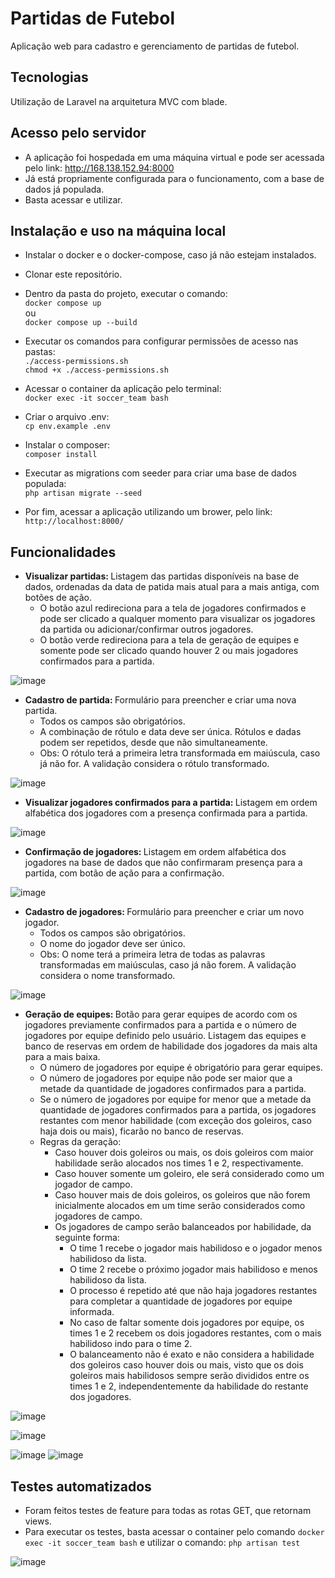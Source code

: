 # Partidas de Futebol
Aplicação web para cadastro e gerenciamento de partidas de futebol.

## Tecnologias
Utilização de Laravel na arquitetura MVC com blade.

## Acesso pelo servidor
* A aplicação foi hospedada em uma máquina virtual e pode ser acessada pelo link: <a href="http://168.138.152.94:8000/">http://168.138.152.94:8000</a>
* Já está propriamente configurada para o funcionamento, com a base de dados já populada.
* Basta acessar e utilizar.


## Instalação e uso na máquina local
* Instalar o docker e o docker-compose, caso já não estejam instalados.

* Clonar este repositório.

* Dentro da pasta do projeto, executar o comando:
  <br/> ```docker compose up```
  <br/>    ou
  <br/> ```docker compose up --build```

* Executar os comandos para configurar permissões de acesso nas pastas:
  <br/> ```./access-permissions.sh```
  <br/> ```chmod +x ./access-permissions.sh```

* Acessar o container da aplicação pelo terminal:
  <br/> ```docker exec -it soccer_team bash```
  
* Criar o arquivo .env:
  <br/> ```cp env.example .env```

* Instalar o composer:
  <br/> ```composer install```

* Executar as migrations com seeder para criar uma base de dados populada:
  <br/> ```php artisan migrate --seed```

* Por fim, acessar a aplicação utilizando um brower, pelo link:
  <br/> ```http://localhost:8000/```

## Funcionalidades
* <b> Visualizar partidas: </b> Listagem das partidas disponíveis na base de dados, ordenadas da data de patida mais atual para a mais antiga, com botões de ação.
  * O botão azul redireciona para a tela de jogadores confirmados e pode ser clicado a qualquer momento para visualizar os jogadores da partida ou adicionar/confirmar outros jogadores.
  * O botão verde redireciona para a tela de geração de equipes e somente pode ser clicado quando houver 2 ou mais jogadores confirmados para a partida.
  
![image](https://github.com/LaraAyrolla/Soccer-Games/assets/72223107/421d0e69-3b56-4cf6-9b44-c4924a02b80c)

* <b> Cadastro de partida: </b> Formulário para preencher e criar uma nova partida.
  * Todos os campos são obrigatórios.
  * A combinação de rótulo e data deve ser única. Rótulos e dadas podem ser repetidos, desde que não simultaneamente.
  * Obs: O rótulo terá a primeira letra transformada em maiúscula, caso já não for. A validação considera o rótulo transformado.
  
![image](https://github.com/LaraAyrolla/Soccer-Games/assets/72223107/bc3410a0-0fdf-4d7a-92d8-279edcec7a75)

* <b> Visualizar jogadores confirmados para a partida: </b> Listagem em ordem alfabética dos jogadores com a presença confirmada para a partida.

![image](https://github.com/LaraAyrolla/Soccer-Games/assets/72223107/1f41fe31-d639-4e8c-8b52-fad33e16122b)

* <b> Confirmação de jogadores: </b> Listagem em ordem alfabética dos jogadores na base de dados que não confirmaram presença para a partida, com botão de ação para a confirmação.

![image](https://github.com/LaraAyrolla/Soccer-Games/assets/72223107/b93885a1-9e3b-4c45-8c66-cfea36c0e402)


* <b> Cadastro de jogadores: </b> Formulário para preencher e criar um novo jogador.
  * Todos os campos são obrigatórios.
  * O nome do jogador deve ser único.
  * Obs: O nome terá a primeira letra de todas as palavras transformadas em maiúsculas, caso já não forem. A validação considera o nome transformado.

![image](https://github.com/LaraAyrolla/Soccer-Games/assets/72223107/6bfbc86d-d44c-4dba-8582-4e328fbf4f66)

* <b> Geração de equipes: </b> Botão para gerar equipes de acordo com os jogadores previamente confirmados para a partida e o número de jogadores por equipe definido pelo usuário. Listagem das equipes e banco de reservas em ordem de habilidade dos jogadores da mais alta para a mais baixa.
  * O número de jogadores por equipe é obrigatório para gerar equipes.
  * O número de jogadores por equipe não pode ser maior que a metade da quantidade de jogadores confirmados para a partida.
  * Se o número de jogadores por equipe for menor que a metade da quantidade de jogadores confirmados para a partida, os jogadores restantes com menor habilidade (com exceção dos goleiros, caso haja dois ou mais), ficarão no banco de reservas.
  * Regras da geração:
    * Caso houver dois goleiros ou mais, os dois goleiros com maior habilidade serão alocados nos times 1 e 2, respectivamente.
    * Caso houver somente um goleiro, ele será considerado como um jogador de campo.
    * Caso houver mais de dois goleiros, os goleiros que não forem inicialmente alocados em um time serão considerados como jogadores de campo.
    * Os jogadores de campo serão balanceados por habilidade, da seguinte forma:
      * O time 1 recebe o jogador mais habilidoso e o jogador menos habilidoso da lista.
      * O time 2 recebe o próximo jogador mais habilidoso e menos habilidoso da lista.
      * O processo é repetido até que não haja jogadores restantes para completar a quantidade de jogadores por equipe informada.
      * No caso de faltar somente dois jogadores por equipe, os times 1 e 2 recebem os dois jogadores restantes, com o mais habilidoso indo para o time 2.
      * O balanceamento não é exato e não considera a habilidade dos goleiros caso houver dois ou mais, visto que os dois goleiros mais habilidosos sempre serão divididos entre os times 1 e 2, independentemente da habilidade do restante dos jogadores.

![image](https://github.com/LaraAyrolla/Soccer-Games/assets/72223107/261396f9-68c0-45e0-ab48-55fe5d96b713)

![image](https://github.com/LaraAyrolla/Soccer-Games/assets/72223107/a9635a8b-d82d-45e7-a61c-43e599557880)

![image](https://github.com/LaraAyrolla/Soccer-Games/assets/72223107/802ebab6-9a17-4207-aef7-3a3d563a4b23)
![image](https://github.com/LaraAyrolla/Soccer-Games/assets/72223107/be7c46d9-f680-467d-84e8-26f4165791b7)

## Testes automatizados
* Foram feitos testes de feature para todas as rotas GET, que retornam views.
* Para executar os testes, basta acessar o container pelo comando ```docker exec -it soccer_team bash``` e utilizar o comando:
```php artisan test```

![image](https://github.com/LaraAyrolla/Soccer-Games/assets/72223107/8f205d83-c3ff-42c5-8bec-190b871ea85c)
